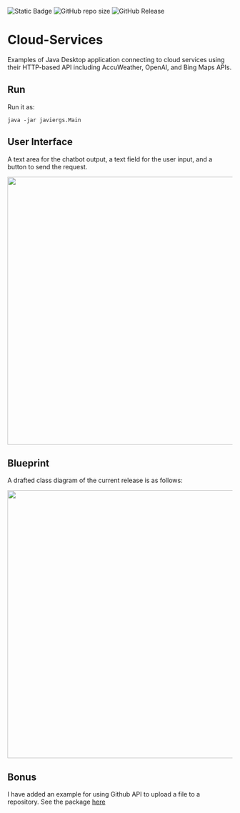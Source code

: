 ![Static Badge](https://img.shields.io/badge/author-javiergs-orange)
![GitHub repo size](https://img.shields.io/github/repo-size/CSC3100/Cloud-Services)
![GitHub Release](https://img.shields.io/github/v/release/CSC3100/Cloud-Services)


# Cloud-Services
Examples of Java Desktop application connecting to cloud services using their HTTP-based API including AccuWeather, OpenAI, and Bing Maps APIs.


## Run
Run it as:
```
java -jar javiergs.Main
```

## User Interface
A text area for the chatbot output, a text field for the user input, and a button to send the request.
<p align="center">
<img width="600" src="https://github.com/CSC3100/Cloud-Services/assets/3814755/e4b52c43-2917-435f-a808-61ad2ade78d6">
</p>


## Blueprint
A drafted class diagram of the current release is as follows:<br>
<p align="center">
<img width="600" src="https://github.com/CSC3100/Cloud-Services/assets/3814755/c996365e-2069-4ba7-bb3a-56d8bd55140a">
</p>

## Bonus
I have added an example for using Github API to upload a file to a repository.
See the package [here](/src/main/java/javiergs/githubapi/)
